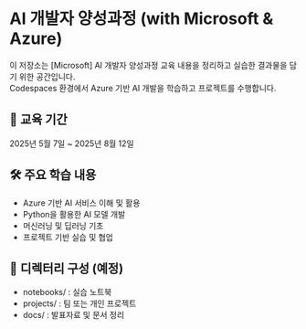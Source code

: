 # AI 개발자 양성과정 (with Microsoft & Azure)

이 저장소는 [Microsoft] AI 개발자 양성과정 교육 내용을 정리하고 실습한 결과물을 담기 위한 공간입니다.  
Codespaces 환경에서 Azure 기반 AI 개발을 학습하고 프로젝트를 수행합니다.

## 📅 교육 기간
2025년 5월 7일 ~ 2025년 8월 12일

## 🛠 주요 학습 내용
- Azure 기반 AI 서비스 이해 및 활용
- Python을 활용한 AI 모델 개발
- 머신러닝 및 딥러닝 기초
- 프로젝트 기반 실습 및 협업

## 📁 디렉터리 구성 (예정)
- notebooks/ : 실습 노트북
- projects/ : 팀 또는 개인 프로젝트
- docs/ : 발표자료 및 문서 정리
